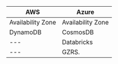 | AWS	                 | Azure                          |
| ---------------------- | -----------------------------|
| Availability Zone      | Availability Zone            |
| DynamoDB               | CosmosDB                     |
| ---                    | Databricks                   |
| ---                    | GZRS.                        |
